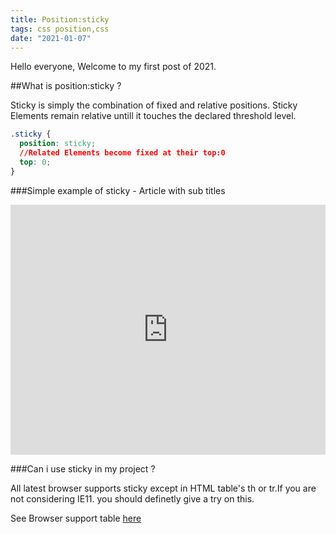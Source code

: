 ```yaml
---
title: Position:sticky
tags: css position,css
date: "2021-01-07"
---
```


Hello everyone, Welcome to my first post of 2021.

##What is position:sticky ?

Sticky is simply the combination of fixed and relative positions. Sticky Elements remain relative untill it touches the declared threshold level.

```css
.sticky {
  position: sticky;
  //Related Elements become fixed at their top:0
  top: 0;
}
```

###Simple example of sticky - Article with sub titles

<iframe height="400" style="width: 100%;" scrolling="no" title="position:sticky " src="https://codepen.io/yoyo/embed/aeWYpO?height=265&theme-id=dark&default-tab=result" frameborder="no" loading="lazy" allowtransparency="true" allowfullscreen="true">
  See the Pen <a href='https://codepen.io/yoyo/pen/aeWYpO'>position:sticky </a> by yogeshwaran
  (<a href='https://codepen.io/yoyo'>@yoyo</a>) on <a href='https://codepen.io'>CodePen</a>.
</iframe>

###Can i use sticky in my project ?

All latest browser supports sticky except in HTML table's th or tr.If you are not considering IE11. you should definetly give a try on this.

See Browser support table <a href="https://caniuse.com/css-sticky" target="_blank">here</a>
